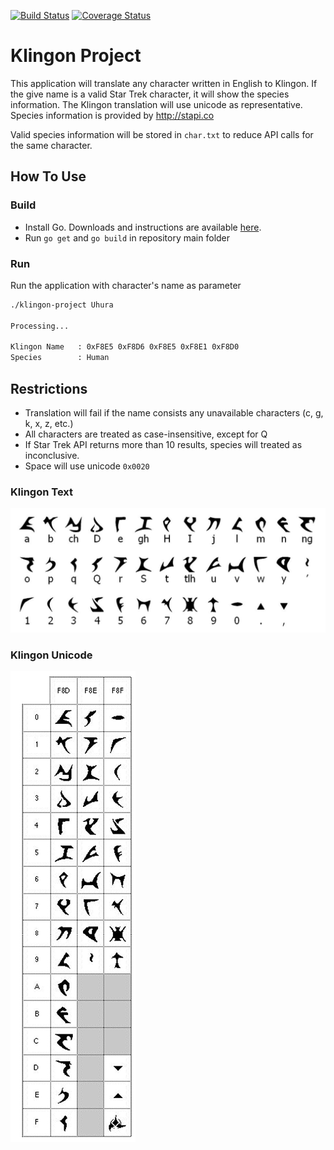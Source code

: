 [![Build Status](https://travis-ci.org/darwinsimon/klingon-project.svg?branch=master)](https://travis-ci.org/darwinsimon/klingon-project) [![Coverage Status](https://coveralls.io/repos/github/darwinsimon/klingon-project/badge.svg?branch=master)](https://coveralls.io/github/darwinsimon/klingon-project?branch=master)

# Klingon Project

This application will translate any character written in English to Klingon. If the give name is a valid Star Trek character, it will show the species information.
The Klingon translation will use unicode as representative. Species information is provided by http://stapi.co

Valid species information will be stored in `char.txt` to reduce API calls for the same character.

## How To Use

### Build
- Install Go. Downloads and instructions are available [here](https://golang.org/dl/).
- Run `go get` and `go build` in repository main folder

### Run
Run the application with character's name as parameter
```bash
./klingon-project Uhura

Processing...

Klingon Name   : 0xF8E5 0xF8D6 0xF8E5 0xF8E1 0xF8D0
Species        : Human
```

## Restrictions
- Translation will fail if the name consists any unavailable characters (c, g, k, x, z, etc.)
- All characters are treated as case-insensitive, except for Q
- If Star Trek API returns more than 10 results, species will treated as inconclusive.
- Space will use unicode `0x0020`

### Klingon Text
![Klingon Text](./doc/klingon-text.png)

### Klingon Unicode
![Klingon Unicode](./doc/unicode.png)